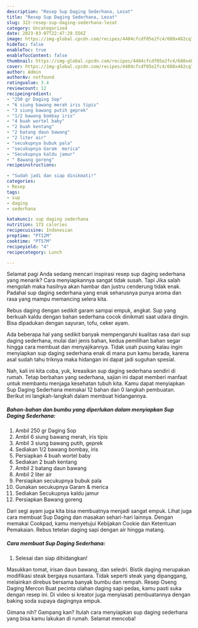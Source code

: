 ```yaml
---
description: "Resep Sup Daging Sederhana, Lezat"
title: "Resep Sup Daging Sederhana, Lezat"
slug: 322-resep-sup-daging-sederhana-lezat
category: Uncategorized
date: 2023-03-07T22:47:29.556Z
image: https://img-global.cpcdn.com/recipes/4404cfcdf05e2fc4/680x482cq70/sup-daging-sederhana-foto-resep-utama.jpg
hideToc: false
enableToc: true
enableTocContent: false
thumbnail: https://img-global.cpcdn.com/recipes/4404cfcdf05e2fc4/680x482cq70/sup-daging-sederhana-foto-resep-utama.jpg
cover: https://img-global.cpcdn.com/recipes/4404cfcdf05e2fc4/680x482cq70/sup-daging-sederhana-foto-resep-utama.jpg
author: Admin
authorAv: notfound
ratingvalue: 3.4
reviewcount: 12
recipeingredient:
- "250 gr Daging Sop"
- "6 siung bawang merah iris tipis"
- "3 siung bawang putih geprek"
- "1/2 bawang bombay iris"
- "4 buah wortel baby"
- "2 buah kentang"
- "2 batang daun bawang"
- "2 liter air"
- "secukupnya bubuk pala"
- "secukupnya Garam  merica"
- "Secukupnya kaldu jamur"
- " Bawang goreng"
recipeinstructions:

- "Sudah jadi dan siap dinikmati!"
categories:
- Resep
tags:
- sup
- daging
- sederhana

katakunci: sup daging sederhana 
nutrition: 173 calories
recipecuisine: Indonesian
preptime: "PT12M"
cooktime: "PT57M"
recipeyield: "4"
recipecategory: Lunch

---
```



Selamat pagi Anda sedang mencari inspirasi resep sup daging sederhana yang menarik? Cara menyiapkannya sangat tidak susah. Tapi Jika salah mengolah maka hasilnya akan hambar dan justru cenderung tidak enak. Padahal sup daging sederhana yang enak seharusnya punya aroma dan rasa yang mampu memancing selera kita.


Rebus daging dengan sedikit garam sampai empuk, angkat. Sup yang berkuah kaldu dengan bahan sederhana cocok dinikmati saat udara dingin. Bisa dipadukan dengan sayuran, tofu, ceker ayam.

Ada beberapa hal yang sedikit banyak mempengaruhi kualitas rasa dari sup daging sederhana, mulai dari jenis bahan, kedua pemilihan bahan segar hingga cara membuat dan menyajikannya. Tidak usah pusing kalau ingin menyiapkan sup daging sederhana enak di mana pun kamu berada, karena asal sudah tahu triknya maka hidangan ini dapat jadi suguhan spesial.


Nah, kali ini kita coba, yuk, kreasikan sup daging sederhana sendiri di rumah. Tetap berbahan yang sederhana, sajian ini dapat memberi manfaat untuk membantu menjaga kesehatan tubuh kita. Kamu dapat menyiapkan Sup Daging Sederhana memakai 12 bahan dan 0 langkah pembuatan. Berikut ini langkah-langkah dalam membuat hidangannya.

<!--inarticleads1-->

##### Bahan-bahan dan bumbu yang diperlukan dalam menyiapkan Sup Daging Sederhana:

1. Ambil 250 gr Daging Sop
1. Ambil 6 siung bawang merah, iris tipis
1. Ambil 3 siung bawang putih, geprek
1. Sediakan 1/2 bawang bombay, iris
1. Persiapkan 4 buah wortel baby
1. Sediakan 2 buah kentang
1. Ambil 2 batang daun bawang
1. Ambil 2 liter air
1. Persiapkan secukupnya bubuk pala
1. Gunakan secukupnya Garam &amp; merica
1. Sediakan Secukupnya kaldu jamur
1. Persiapkan  Bawang goreng


Dari segi ayam juga kita bisa membuatnya menjadi sangat empuk. Lihat juga cara membuat Sup Daging dan masakan sehari-hari lainnya. Dengan memakai Cookpad, kamu menyetujui Kebijakan Cookie dan Ketentuan Pemakaian. Rebus tetelan daging sapi dengan air hingga matang. 

<!--inarticleads2-->

##### Cara membuat Sup Daging Sederhana:


1. Selesai dan siap dihidangkan!

Masukkan tomat, irisan daun bawang, dan seledri. Bistik daging merupakan modifikasi steak bergaya nusantara. Tidak seperti steak yang dipanggang, melainkan direbus bersama banyak bumbu dan rempah. Resep Oseng Daging Mercon Buat pecinta olahan daging sapi pedas, kamu pasti suka dengan resep ini. Di video si kreator juga menyiasati pembuatannya dengan baking soda supaya dagingnya empuk. 

Gimana nih? Gampang kan? Itulah cara menyiapkan sup daging sederhana yang bisa kamu lakukan di rumah. Selamat mencoba!
